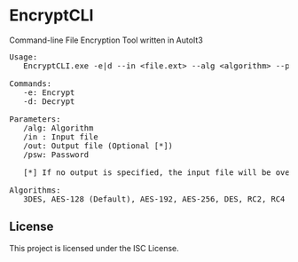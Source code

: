 # EncryptCLI
Command-line File Encryption Tool written in AutoIt3

<pre>
Usage: 
   EncryptCLI.exe -e|d --in &lt;file.ext&gt; --alg &lt;algorithm&gt; --psw &lt;password&gt;

Commands: 
   -e: Encrypt 
   -d: Decrypt

Parameters: 
   /alg: Algorithm
   /in : Input file
   /out: Output file (Optional [*])
   /psw: Password

   [*] If no output is specified, the input file will be overwritten.

Algorithms:
   3DES, AES-128 (Default), AES-192, AES-256, DES, RC2, RC4
</pre>

## License
This project is licensed under the ISC License.
